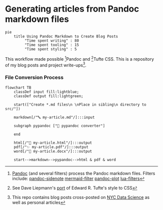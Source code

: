 # Generating articles from Pandoc markdown files

```mermaid
pie 
    title Using Pandoc Markdown to Create Blog Posts
         "Time spent writing" : 80
         "Time spent tooling" : 15
         "Time spent styling" : 5
```

This workflow made possible [^pandoc]Pandoc and [^tufte-css]Tufte CSS. This is a repository of my blog posts and project write-ups[^nycdsa].

[^pandoc]: [Pandoc](https://pandoc.org/MANUAL.html) (and several filters) process the Pandoc markdown files. Filters include:
    [pandoc-sidenote](https://github.com/jez/pandoc-sidenote)
    [mermaid-filter](https://github.com/raghur/mermaid-filter)
    [pandoc-plot](https://laurentrdc.github.io/pandoc-plot/MANUAL.html)
    [lua-filters](https://github.com/pandoc/lua-filters)

[^tufte-css]: See Dave Liepmann's [port](https://edwardtufte.github.io/tufte-css/) of Edward R. Tufte's style to CSS

[^nycdsa]: This repo contains blog posts cross-posted on [NYC Data Science](https://nycdatascience.com/blog/) as well as personal articles

### File Conversion Process
```mermaid
flowchart TB
    classDef input fill:lightblue;
    classDef output fill:lightgreen;
    
    start(["Create *.md files\n \nPlace in sibling\n directory to src/"])
    
    markdown[/"🔤 my-article.md"/]:::input
    
    subgraph pypandoc ["🐍 pypandoc converter"]
            
    end
    
    html[/"🙌 my-article.html"/]:::output
    pdf[/"✨ my-article.pdf"/]:::output
    word[/"🤷 my-article.docx"/]:::output
    
    start-->markdown-->pypandoc-->html & pdf & word
```


